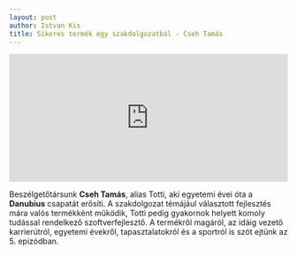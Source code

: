 ```yaml
---
layout: post
author: Istvan Kis
title: Sikeres termék egy szakdolgozatból - Cseh Tamás
---
```

<iframe src="https://open.spotify.com/embed/episode/1S41zLeiOtXYiX4xaww5MV?utm_source=generator" title="Sikeres termék egy szakdolgozatból" width="100%" height="232" frameBorder="0" allowfullscreen="" allow="autoplay; clipboard-write; encrypted-media; fullscreen; picture-in-picture"></iframe>

Beszélgetőtársunk **Cseh Tamás**, alias Totti, aki egyetemi évei óta a **Danubius** csapatát erősíti. A szakdolgozat témájául választott fejlesztés mára valós termékként működik, Totti pedig gyakornok helyett komoly tudással rendelkező szoftverfejlesztő. A termékről magáról, az idáig vezető karrierútról, egyetemi évekről, tapasztalatokról és a sportról is szót ejtünk az 5. epizódban.
